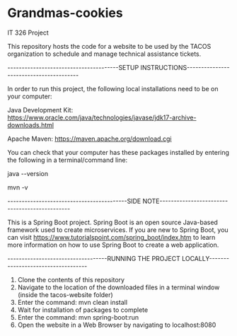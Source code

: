 # Grandmas-cookies
IT 326 Project

This repository hosts the code for a website to be used by the TACOS organization to schedule and manage technical assistance tickets.



---------------------------------------SETUP INSTRUCTIONS----------------------------------------

In order to run this project, the following local installations need to be on your computer:

Java Development Kit: https://www.oracle.com/java/technologies/javase/jdk17-archive-downloads.html

Apache Maven: https://maven.apache.org/download.cgi

You can check that your computer has these packages installed by entering the following in a terminal/command line:

java --version

mvn -v

------------------------------------------SIDE NOTE----------------------------------------------

This is a Spring Boot project. Spring Boot is an open source Java-based framework used to create microservices.
If you are new to Spring Boot, you can visit https://www.tutorialspoint.com/spring_boot/index.htm to learn more
information on how to use Spring Boot to create a web application.


-----------------------------------RUNNING THE PROJECT LOCALLY-----------------------------------

1) Clone the contents of this repository
2) Navigate to the location of the downloaded files in a terminal window (inside the tacos-website folder)
3) Enter the command: mvn clean install
4) Wait for installation of packages to complete
5) Enter the command: mvn spring-boot:run
6) Open the website in a Web Browser by navigating to localhost:8080
